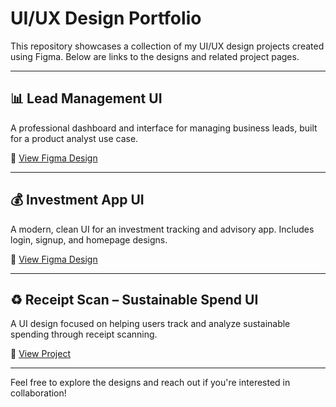 # UI/UX Design Portfolio

This repository showcases a collection of my UI/UX design projects created using Figma. Below are links to the designs and related project pages.

---

## 📊 Lead Management UI
A professional dashboard and interface for managing business leads, built for a product analyst use case.

🔗 [View Figma Design](https://www.figma.com/design/CdvIXfZR3n2wW1HK1pGv6N/Product-Analyst?node-id=21-1438&p=f&t=oglHS8ryhALVAxga-0)

---

## 💰 Investment App UI
A modern, clean UI for an investment tracking and advisory app. Includes login, signup, and homepage designs.

🔗 [View Figma Design](https://www.figma.com/design/tvP8BlGE7KwAKbBHfyOP0A/Investment--App?node-id=0-1&p=f&t=pgDumsy7mZArrMm3-0)

---

## ♻️ Receipt Scan – Sustainable Spend UI
A UI design focused on helping users track and analyze sustainable spending through receipt scanning.

🔗 [View Project](https://github.com/PraveenN5/Android-AWS-App-for-Sustainable-Spending)

---

Feel free to explore the designs and reach out if you're interested in collaboration!
